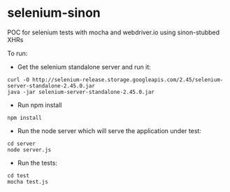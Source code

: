 # selenium-sinon
POC for selenium tests with mocha and webdriver.io using sinon-stubbed XHRs

To run:

- Get the selenium standalone server and run it:

```
curl -O http://selenium-release.storage.googleapis.com/2.45/selenium-server-standalone-2.45.0.jar
java -jar selenium-server-standalone-2.45.0.jar
```

- Run npm install

```
npm install
```

- Run the node server which will serve the application under test:

```
cd server
node server.js
```

- Run the tests:

```
cd test
mocha test.js
```
